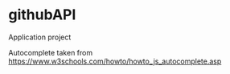 # githubAPI
Application project

Autocomplete taken from https://www.w3schools.com/howto/howto_js_autocomplete.asp